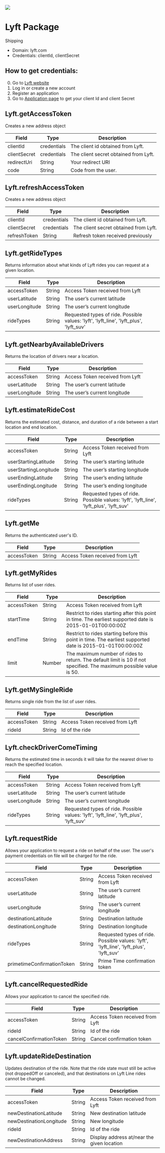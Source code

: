 [![](https://scdn.rapidapi.com/RapidAPI_banner.png)](https://rapidapi.com/package/Lyft/functions?utm_source=RapidAPIGitHub_LyftFunctions&utm_medium=button&utm_content=RapidAPI_GitHub) 
# Lyft Package
Shipping
* Domain: lyft.com
* Credentials: clientId, clientSecret

## How to get credentials: 
0. Go to [Lyft website](https://www.lyft.com) 
1. Log in or create a new account
2. Register an application
3. Go to [Application page](https://www.lyft.com/developers/manage) to get your client Id and client Secret


## Lyft.getAccessToken
Creates a new address object

| Field       | Type       | Description
|-------------|------------|----------
| clientId    | credentials| The client id obtained from Lyft.
| clientSecret| credentials| The client secret obtained from Lyft.
| redirectUri | String     | Your redirect URI
| code        | String     | Code from the user.

## Lyft.refreshAccessToken
Creates a new address object

| Field       | Type       | Description
|-------------|------------|----------
| clientId    | credentials| The client id obtained from Lyft.
| clientSecret| credentials| The client secret obtained from Lyft.
| refreshToken| String     | Refresh token received previously

## Lyft.getRideTypes
Returns information about what kinds of Lyft rides you can request at a given location.

| Field        | Type  | Description
|--------------|-------|----------
| accessToken  | String| Access Token received from Lyft
| userLatitude | String| The user’s current latitude
| userLongitude| String| The user’s current longitude
| rideTypes    | String| Requested types of ride. Possible values: 'lyft', 'lyft_line', 'lyft_plus', 'lyft_suv'

## Lyft.getNearbyAvailableDrivers
Returns the location of drivers near a location.

| Field        | Type  | Description
|--------------|-------|----------
| accessToken  | String| Access Token received from Lyft
| userLatitude | String| The user’s current latitude
| userLongitude| String| The user’s current longitude

## Lyft.estimateRideCost
Returns the estimated cost, distance, and duration of a ride between a start location and end location.

| Field                | Type  | Description
|----------------------|-------|----------
| accessToken          | String| Access Token received from Lyft
| userStartingLatitude | String| The user’s starting latitude
| userStartingLongitude| String| The user’s starting longitude
| userEndingLatitude   | String| The user’s ending latitude
| userEndingLongitude  | String| The user’s ending longitude
| rideTypes            | String| Requested types of ride. Possible values: 'lyft', 'lyft_line', 'lyft_plus', 'lyft_suv'

## Lyft.getMe
Returns the authenticated user's ID.

| Field      | Type  | Description
|------------|-------|----------
| accessToken| String| Access Token received from Lyft

## Lyft.getMyRides
Returns list of user rides.

| Field      | Type  | Description
|------------|-------|----------
| accessToken| String| Access Token received from Lyft
| startTime  | String| Restrict to rides starting after this point in time. The earliest supported date is 2015-01-01T00:00:00Z
| endTime    | String| Restrict to rides starting before this point in time. The earliest supported date is 2015-01-01T00:00:00Z
| limit      | Number| The maximum number of rides to return. The default limit is 10 if not specified. The maximum possible value is 50.

## Lyft.getMySingleRide
Returns single ride from the list of user rides.

| Field      | Type  | Description
|------------|-------|----------
| accessToken| String| Access Token received from Lyft
| rideId     | String| Id of the ride

## Lyft.checkDriverComeTiming
Returns the estimated time in seconds it will take for the nearest driver to reach the specified location.

| Field        | Type  | Description
|--------------|-------|----------
| accessToken  | String| Access Token received from Lyft
| userLatitude | String| The user’s current latitude
| userLongitude| String| The user’s current longitude
| rideTypes    | String| Requested types of ride. Possible values: 'lyft', 'lyft_line', 'lyft_plus', 'lyft_suv'

## Lyft.requestRide
Allows your application to request a ride on behalf of the user. The user's payment credentials on file will be charged for the ride.

| Field                     | Type  | Description
|---------------------------|-------|----------
| accessToken               | String| Access Token received from Lyft
| userLatitude              | String| The user’s current latitude
| userLongitude             | String| The user’s current longitude
| destinationLatitude       | String| Destination latitude
| destinationLongitude      | String| Destination longitude
| rideTypes                 | String| Requested types of ride. Possible values: 'lyft', 'lyft_line', 'lyft_plus', 'lyft_suv'
| primetimeConfirmationToken| String| Prime Time confirmation token

## Lyft.cancelRequestedRide
Allows your application to cancel the specified ride.

| Field                  | Type  | Description
|------------------------|-------|----------
| accessToken            | String| Access Token received from Lyft
| rideId                 | String| Id of the ride
| cancelConfirmationToken| String| Cancel confirmation token

## Lyft.updateRideDestination
Updates destination of the ride. Note that the ride state must still be active (not droppedOff or canceled), and that destinations on Lyft Line rides cannot be changed.

| Field                  | Type  | Description
|------------------------|-------|----------
| accessToken            | String| Access Token received from Lyft
| newDestinationLatitude | String| New destination latitude
| newDestinationLongitude| String| New longitude
| rideId                 | String| Id of the ride
| newDestinationAddress  | String| Display address at/near the given location

